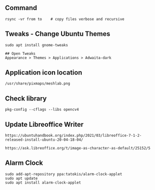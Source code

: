 ## Command

```
rsync -vr from to    # copy files verbose and recursive
```

## Tweaks - Change Ubuntu Themes

```
sudo apt install gnome-tweaks

## Open Tweaks
Appearance > Themes > Applications > Adwaita-dark
```

## Application icon location

```
/usr/share/pixmaps/meshlab.png
```

## Check library

```
pkg-config --cflags --libs opencv4
```

## Update Libreoffice Writer

```
https://ubuntuhandbook.org/index.php/2021/03/libreoffice-7-1-2-released-install-ubuntu-20-04-18-04/
```
```
https://ask.libreoffice.org/t/image-as-character-as-default/25152/5
```

## Alarm Clock
```
sudo add-apt-repository ppa:tatokis/alarm-clock-applet
sudo apt update
sudo apt install alarm-clock-applet
```

